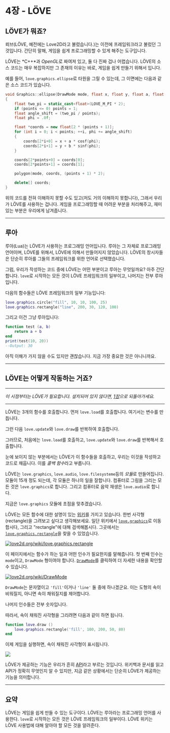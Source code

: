 # 4장 - LÖVE

## LÖVE가 뭐죠?
뢰브(LÖVE, 예전에는 Love2D라고 불렸습니다.)는 이전에 프레임워크라고 불렀던 그것입니다. 간단히 말해, 게임을 쉽게 프로그래밍할 수 있게 해주는 도구입니다.

LÖVE는 *C++*과 *OpenGL*로 짜여져 있고, 둘 다 진짜 겁나 어렵습니다. LÖVE의 소스 코드는 매우 복잡하지만 그 존재의 이유는 바로, 게임을 쉽게 만들기 위해서 입니다.

예를 들어, `love.graphics.ellipse`로 타원을 그릴 수 있는데, 그 이면에는 다음과 같은 소스 코드가 있습니다.

```cpp
void Graphics::ellipse(DrawMode mode, float x, float y, float a, float b, int points)
{
	float two_pi = static_cast<float>(LOVE_M_PI * 2);
	if (points <= 0) points = 1;
	float angle_shift = (two_pi / points);
	float phi = .0f;

	float *coords = new float[2 * (points + 1)];
	for (int i = 0; i < points; ++i, phi += angle_shift)
	{
		coords[2*i+0] = x + a * cosf(phi);
		coords[2*i+1] = y + b * sinf(phi);
	}

	coords[2*points+0] = coords[0];
	coords[2*points+1] = coords[1];

	polygon(mode, coords, (points + 1) * 2);

	delete[] coords;
}
```

위의 코드를 전혀 이해하지 못할 수도 있고(저도 거의 이해하지 못합니다), 그래서 우리가 LÖVE를 사용하는 겁니다. 게임을 프로그래밍할 때 어려운 부분을 처리해주고, 재미있는 부분은 우리에게 남겨줍니다.

___

## 루아

루아(Lua)는 LÖVE가 사용하는 프로그래밍 언어입니다. 루아는 그 자체로 프로그래밍 언어이며, LÖVE를 위해서, LÖVE에 의해서 만들어지지 않았습니다. LÖVE의 창시자들은 단순히 루아를 그들의 프레임워크를 위한 언어로 선택했습니다.

그럼, 우리가 작성하는 코드 중에 LÖVE는 어떤 부분이고 루아는 무엇일까요? 아주 간단합니다. `love`로 시작하는 모든 것이 LÖVE 프레임워크의 일부이고, 나머지는 전부 루아입니다.

다음의 함수들은 LÖVE 프레임워크의 일부 기능입니다:

```lua
love.graphics.circle("fill", 10, 10, 100, 25)
love.graphics.rectangle("line", 200, 30, 120, 100)
```

그리고 이건 그냥 루아입니다:

```lua
function test (a, b)
	return a + b
end
print(test(10, 20))
--Output: 30
```

아직 이해가 가지 않을 수도 있지만 괜찮습니다. 지금 가장 중요한 것은 아니니까요.

___

## LÖVE는 어떻게 작동하는 거죠?

___


*이 시점부터는 LÖVE가 필요합니다. 설치되어 있지 않다면, [1장](1)으로 되돌아가세요.*

___

LÖVE는 3개의 함수를 호출합니다. 먼저 `love.load`를 호출합니다. 여기서는 변수를 만듭니다.

그런 다음 `love.update`와 `love.draw`를 반복하여 호출합니다.

그러므로, 처음에는 `love.load`를 호출하고, `love.update`와 `love.draw`를 반복해서 호출합니다.


눈에 보이지 않는 부분에서는 LÖVE가 이 함수들을 호출하고, 우리는 이것을 작성하고 코드로 채웁니다. 이를 *콜백 함수*라고 부릅니다.

LÖVE는 `love.graphics`, `love.audio`, `love.filesysteme`등의 *모듈*로 만들어집니다. 모듈이 15개 정도 되는데, 각 모듈은 하나의 일을 잘합니다. 컴퓨터로 그림을 그리는 모든 것은 `love.graphics`로 합니다. 그리고 컴퓨터로 음악 재생은 `love.audio`로 합니다.

지금은 `love.graphics` 모듈에 초점을 맞추겠습니다.

LÖVE는 모든 함수에 대한 설명이 있는 [위키](https://www.love2d.org/wiki/Main_Page)를 가지고 있습니다. 한번 사각형(rectangle)을 그려보고 싶다고 생각해보세요. 일단 위키에서 [`love.graphics`](https://www.love2d.org/wiki/love.graphics)로 이동합시다, 그리고 "rectangle"에 대해 검색해봅시다. 그곳에서는 [`love.graphics.rectangle`](https://www.love2d.org/wiki/love.graphics.rectangle)을 찾을 수 있었습니다.

[![](/images/book/4/rectangle.png "love2d.org/wiki/love.graphics.rectangle")](https://www.love2d.org/wiki/love.graphics.rectangle)

이 페이지에서는 함수가 하는 일과 어떤 인수가 필요한지를 말해줍니다. 첫 번째 인수는 `mode`이고, `DrawMode` 형이여야 합니다. [`DrawMode`](https://www.love2d.org/wiki/DrawMode)를 클릭하여 더 자세한 내용을 확인할 수 있습니다.

[![](/images/book/4/drawmode.png "love2d.org/wiki/DrawMode")](https://www.love2d.org/wiki/DrawMode)

`DrawMode`는 문자열이고 `'fill'`이거나 `'line'` 둘 중에 하나겠군요. 이는 도형의 속이 비워질지, 아니면 속이 채워질지를 제어합니다.

나머지 인수들은 전부 숫자입니다.

따라서, 속이 채워진 사각형을 그리려면 다음과 같이 하면 됩니다.
```lua
function love.draw ()
	love.graphics.rectangle('fill', 100, 200, 50, 80)
end
```

이제 게임을 실행하면, 속이 채워진 사각형이 표시됩니다.

![](/images/book/4/example_rectangle.png)

LÖVE가 제공하는 기능은 우리가 흔히 [API](https://ko.wikipedia.org/wiki/API)라고 부르는 것입니다. 위키백과 문서를 읽고 API가 정확히 무엇인지 알 수 있지만, 지금 같은 상황에서는 단순히 LÖVE가 제공하는 기능을 의미합니다.

___

## 요약

LÖVE는 게임을 쉽게 만들 수 있는 도구이다. LÖVE는 루아라는 프로그래밍 언어를 사용한다. `love`로 시작하는 모든 것은 LÖVE 프레임워크의 일부이다. LÖVE 위키는 LÖVE 사용법에 대해 알아야 할 모든 것을 알려준다.
